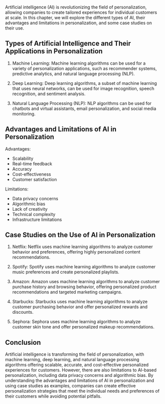 
Artificial intelligence (AI) is revolutionizing the field of personalization, allowing companies to create tailored experiences for individual customers at scale. In this chapter, we will explore the different types of AI, their advantages and limitations in personalization, and some case studies on their use.

Types of Artificial Intelligence and Their Applications in Personalization
--------------------------------------------------------------------------

1. Machine Learning: Machine learning algorithms can be used for a variety of personalization applications, such as recommender systems, predictive analytics, and natural language processing (NLP).

2. Deep Learning: Deep learning algorithms, a subset of machine learning that uses neural networks, can be used for image recognition, speech recognition, and sentiment analysis.

3. Natural Language Processing (NLP): NLP algorithms can be used for chatbots and virtual assistants, email personalization, and social media monitoring.

Advantages and Limitations of AI in Personalization
---------------------------------------------------

Advantages:

* Scalability
* Real-time feedback
* Accuracy
* Cost-effectiveness
* Customer satisfaction

Limitations:

* Data privacy concerns
* Algorithmic bias
* Lack of creativity
* Technical complexity
* Infrastructure limitations

Case Studies on the Use of AI in Personalization
------------------------------------------------

1. Netflix: Netflix uses machine learning algorithms to analyze customer behavior and preferences, offering highly personalized content recommendations.

2. Spotify: Spotify uses machine learning algorithms to analyze customer music preferences and create personalized playlists.

3. Amazon: Amazon uses machine learning algorithms to analyze customer purchase history and browsing behavior, offering personalized product recommendations and targeted marketing campaigns.

4. Starbucks: Starbucks uses machine learning algorithms to analyze customer purchasing behavior and offer personalized rewards and discounts.

5. Sephora: Sephora uses machine learning algorithms to analyze customer skin tone and offer personalized makeup recommendations.

Conclusion
----------

Artificial intelligence is transforming the field of personalization, with machine learning, deep learning, and natural language processing algorithms offering scalable, accurate, and cost-effective personalized experiences for customers. However, there are also limitations to AI-based personalization, including data privacy concerns and algorithmic bias. By understanding the advantages and limitations of AI in personalization and using case studies as examples, companies can create effective personalization strategies that meet the individual needs and preferences of their customers while avoiding potential pitfalls.
